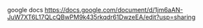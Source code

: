 google docs
https://docs.google.com/document/d/1jm6aAN-JuW7XT6L17QLcQBwPM9k435rkqdr61DwzeEA/edit?usp=sharing